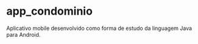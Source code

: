 # app_condominio
Aplicativo mobile desenvolvido como forma de estudo da linguagem Java para Android.

